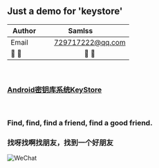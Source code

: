 ## Just a demo for 'keystore'


| Author        | Samlss           |
| ------------- |:-------------:|
| Email      | 729717222@qq.com |
| :dog: :dog:      | :dog: :dog: |

<br>

### [Android密钥库系统KeyStore](https://blog.csdn.net/samlss/article/details/80781640)

<br>

### Find, find, find a friend, find a good friend.
### 找呀找啊找朋友，找到一个好朋友

![WeChat](https://github.com/samlss/FunnyLoadingViews/blob/master/wechat.jpg)
